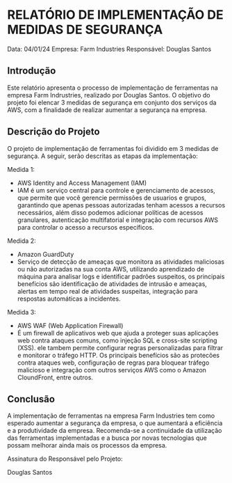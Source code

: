 # RELATÓRIO DE IMPLEMENTAÇÃO DE MEDIDAS DE SEGURANÇA

Data: 04/01/24
Empresa: Farm Industries 
Responsável: Douglas Santos

## Introdução
Este relatório apresenta o processo de implementação de ferramentas na empresa Farm Indrustries, realizado por Douglas Santos. O objetivo do projeto foi elencar 3 medidas de segurança em conjunto dos serviços da AWS, com a finalidade de realizar aumentar a segurança na empresa.

## Descrição do Projeto
O projeto de implementação de ferramentas foi dividido em 3 medidas de segurança. A seguir, serão descritas as etapas da implementação:

Medida 1: 
- AWS Identity and Access Management (IAM)
- IAM é um serviço central para controle e gerenciamento de acessos, que permite que você gerencie permissões de usuarios e grupos, garantindo que apenas pessoas autorizadas tenham acessos a recursos necessários, além disso podemos adicionar políticas de acessos granulares, autenticação multifatorial e integração com recursos AWS para controlar o acesso a recursos específicos.

Medida 2: 
- Amazon GuardDuty
- Serviço de detecção de ameaças que monitora as atividades maliciosas ou não autorizadas na sua conta AWS, utilizando aprendizado de máquina para analisar logs e identificar padrões suspeitos, os principais benefícios são identificação de atividades de intrusão e ameaças, alertas em tempo real de atividades suspeitas, integração para respostas automáticas a incidentes.

Medida 3: 
- AWS WAF (Web Application Firewall)
- É um firewall de aplicativos web que ajuda a proteger suas aplicações web contra ataques comuns, como injeção SQL e cross-site scripting (XSS). ele tambem permite configurar regras personalizadas para filtrar e monitorar o tráfego HTTP. Os principais benefícios são as protecões contra ataques web, configuração de regras para bloquear tráfego malicioso e integração com outros serviços AWS como o Amazon CloundFront, entre outros.  

## Conclusão
A implementação de ferramentas na empresa Farm Industries tem como esperado aumentar a segurança da empresa, o que aumentará a eficiência e a produtividade da empresa. Recomenda-se a continuidade da utilização das ferramentas implementadas e a busca por novas tecnologias que possam melhorar ainda mais os processos da empresa.


Assinatura do Responsável pelo Projeto:

Douglas Santos
